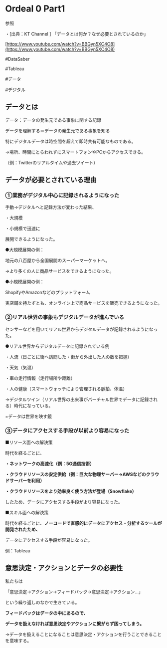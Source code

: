 # Ordeal 0 Part1

参照

・[出典：KT Channel ] 「データとは何か？なぜ必要とされているのか」 

[https://www.youtube.com/watch?v=BBGyn5XC4O8](https://www.youtube.com/watch?v=BBGyn5XC4O8)

#DataSaber

#Tableau

#データ

#デジタル

## データとは

データ：データの発生元である事象に関する記録

データを理解する＝データの発生元である事象を知る

特にデジタルデータは時空間を超えて即時共有可能なものである。

→場所、時間にとらわれずにスマートフォンやPCからアクセスできる。

（例：Twitterのリアルタイムや過去ツイート）

## データが必要とされている理由

### ①業務がデジタル中心に記録されるようになった

手動→デジタルへと記録方法が変わった結果、

・大規模 

・小規模で迅速に

展開できるようになった。

●大規模展開の例：

地元の八百屋から全国展開のスーパーマーケットへ。

→より多くの人に商品サービスをできるようになった。

●小規模展開の例：

ShopifyやAmazonなどのプラットフォーム

実店舗を持たずとも、オンライン上で商品サービスを販売できるようになった。

### ②リアル世界の事象もデジタルデータが進んでいる

センサーなどを用いてリアル世界からデジタルデータが記録されるようになった。

●リアル世界からデジタルデータに記録されている例

・人流（日ごとに街へ訪問した・街から外出した人の数を把握）

・天気（気温）

・車の走行情報（走行場所や距離）

・人の健康（スマートウォッチにより管理される脈拍、体温）

→デジタルツイン（リアル世界の出来事がバーチャル世界でデータに記録される）時代になっている。

=データは世界を映す鏡

### ③データにアクセスする手段が以前より容易になった

■リソース面への解決策

時代を経るごとに、

**・ネットワークの高速化（例：5G通信技術）**

**・クラウドリソースの安定供給（例：巨大な物理サーバー→AWSなどのクラウドサーバーを利用）**

**・クラウドリソースをより効率良く使う方法が登場（Snowflake）**

したため、データにアクセスする手段がより容易になった。

■スキル面への解決策

時代を経るごとに、**ノーコードで直感的にデータにアクセス・分析するツールが開発されたため、**

データにアクセスする手段が容易になった。

例：Tableau


## 意思決定・アクションとデータの必要性

私たちは

「意思決定→アクション→フィードバック→意思決定→アクション…」

という繰り返しのなかで生きている。

**フィードバックはデータの中にあるので、**

**データを扱えなければ意思決定やアクションに繋がらず困ってしまう。**

→データを扱えることになることは意思決定・アクションを行うことできることを意味する。
